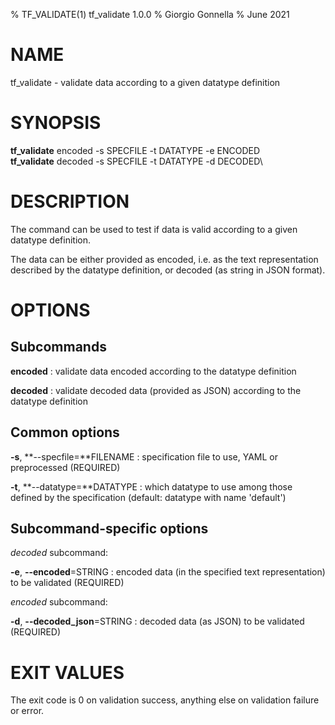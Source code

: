 % TF\_VALIDATE(1) tf\_validate 1.0.0
% Giorgio Gonnella
% June 2021

# NAME

tf\_validate - validate data according to a given datatype definition

# SYNOPSIS

**tf\_validate** encoded -s SPECFILE -t DATATYPE -e ENCODED\
**tf\_validate** decoded -s SPECFILE -t DATATYPE -d DECODED\

# DESCRIPTION

The command can be used to test if data is valid according to a given
datatype definition.

The data can be either provided as encoded, i.e. as the text representation
described by the datatype definition, or decoded (as string in JSON format).

# OPTIONS

## Subcommands

**encoded**
: validate data encoded according to the datatype definition

**decoded**
: validate decoded data (provided as JSON) according to the datatype definition

## Common options
**-s**, **\-\-specfile=**FILENAME
: specification file to use, YAML or preprocessed (REQUIRED)

**-t**, **\-\-datatype=**DATATYPE
: which datatype to use among those defined by the specification
  (default: datatype with name 'default')

## Subcommand-specific options

*decoded* subcommand:

**-e**, **\-\-encoded**=STRING
: encoded data (in the specified text representation) to be validated
(REQUIRED)

*encoded* subcommand:

**-d**, **\-\-decoded\_json**=STRING
: decoded data (as JSON) to be validated (REQUIRED)

# EXIT VALUES
The exit code is 0 on validation success, anything else on validation
failure or error.
